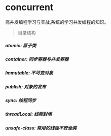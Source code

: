 # concurrent 

高并发编程学习与实战,系统的学习并发编程的知识。

> 目录结构

##### atomic: 原子类

##### container: 同步容器与并发容器

##### Immutable: 不可变对象

##### publish: 对象的发布

##### sync: 线程同步

##### threadLocal: 线程封闭

##### unsafe-class: 常用的线程不安全类


